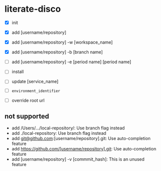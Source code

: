 # literate-disco

- [x] init
- [x] add [username/repository]
- [x] add [username/repository] -w [workspace_name]
- [x] add [username/repository] -b [branch name]
- [ ] add [username/repository] -e [period name] [period name]
- [ ] install
- [ ] update [service_name]
- [ ] `environment_identifier`
- [ ] override root url


## not supported

- add /Users/.../local-repository/: Use branch flag instead
- add ./local-repository: Use branch flag instead
- add git@github.com:[username/repository].git: Use auto-completion feature
- add https://github.com/[username/repository].git: Use auto-completion feature
- add [username/repository] -v [commmit_hash]: This is an unused feature
